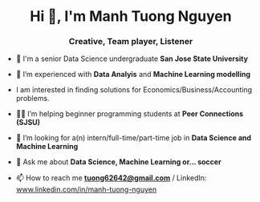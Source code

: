 <h1 align="center">Hi 👋, I'm Manh Tuong Nguyen</h1>
<h3 align="center">Creative, Team player, Listener</h3>

- 🏫 I'm a senior Data Science undergraduate **San Jose State University**

- 🌱 I’m experienced with **Data Analyis** and **Machine Learning modelling**

- I am interested in finding solutions for Economics/Business/Accounting problems.

- 🧑‍🏫 I’m helping beginner programming students at **Peer Connections (SJSU)**

- 🤝 I’m looking for a(n) intern/full-time/part-time job in **Data Science and Machine Learning**

- 💬 Ask me about **Data Science, Machine Learning or... soccer**

- 📫 How to reach me **tuong62642@gmail.com** / LinkedIn: www.linkedin.com/in/manh-tuong-nguyen
